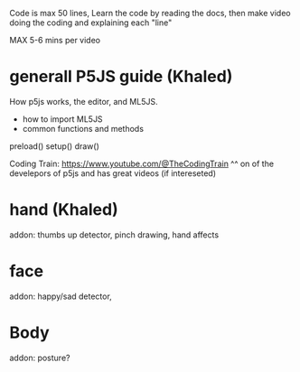 Code is max 50 lines,
Learn the code by reading the docs,
then make video doing the coding and explaining each "line"

MAX 5-6 mins per video

# generall P5JS guide (Khaled)

How p5js works, the editor, and ML5JS.

- how to import ML5JS
- common functions and methods

preload()
setup()
draw()

Coding Train: https://www.youtube.com/@TheCodingTrain
^^ on of the develepors of p5js and has great videos (if intereseted)

# hand (Khaled)

addon: thumbs up detector, pinch drawing, hand affects

# face

addon: happy/sad detector,

# Body

addon: posture?
